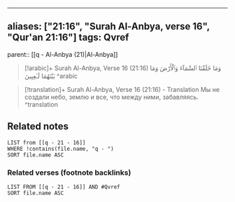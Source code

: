 
---
aliases: ["21:16", "Surah Al-Anbya, verse 16", "Qur'an 21:16"]
tags: Qvref
---

parent:: [[q - Al-Anbya (21)|Al-Anbya]]

> [!arabic]+ Surah Al-Anbya, Verse 16 (21:16)
> <span class="quran-arabic">وَمَا خَلَقْنَا ٱلسَّمَآءَ وَٱلْأَرْضَ وَمَا بَيْنَهُمَا لَـٰعِبِينَ</span>
^arabic

> [!translation]+ Surah Al-Anbya, Verse 16 (21:16) - Translation
> Мы не создали небо, землю и все, что между ними, забавляясь.
^translation



## Related notes
```dataview
LIST from [[q - 21 - 16]]
WHERE !contains(file.name, "q - ")
SORT file.name ASC
```

### Related verses (footnote backlinks)
```dataview
LIST FROM [[q - 21 - 16]] AND #Qvref
SORT file.name ASC
```

